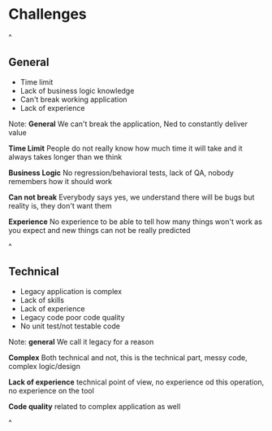 # Challenges

^

## General
- Time limit
- Lack of business logic knowledge
- Can't break working application
- Lack of experience

Note: 
**General** We can't break the application, Ned to constantly deliver value

**Time Limit** People do not really know how much time it will take and it always takes longer than we think

**Business Logic** No regression/behavioral tests, lack of QA, nobody remembers how it should work

**Can not break** Everybody says yes, we understand there will be bugs but reality is, they don't want them 

**Experience** No experience to be able to tell how many things won't work as you expect and new things can not be really predicted


^

## Technical
- Legacy application is complex
- Lack of skills
- Lack of experience
- Legacy code poor code quality
- No unit test/not testable code

Note:
**general** We call it legacy for a reason

**Complex** Both technical and not, this is the technical part, messy code, complex logic/design

**Lack of experience** technical point of view, no experience od this operation, no experience on the tool

**Code quality** related to complex application as well


^
